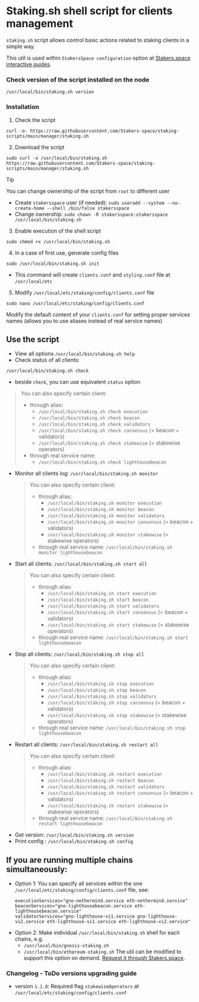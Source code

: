 # Staking.sh shell script for clients management
`staking.sh` script allows control basic actions related to staking clients in a simple way.

This util is used within `StakersSpace configuration` option at [Stakers.space interactive guides](https://stakers.space/guides).

### Check version of the script installed on the node
```
/usr/local/bin/staking.sh version
```

### Installation
1. Check the script
```
curl -o- https://raw.githubusercontent.com/Stakers-space/staking-scripts/main/manager/staking.sh
```
2. Download the script
```
sudo curl -o /usr/local/bin/staking.sh https://raw.githubusercontent.com/Stakers-space/staking-scripts/main/manager/staking.sh
```
> [!TIP]
> You can change ownership of the script from `root` to different user
> - Create `stakersspace` user (if needed): `sudo useradd --system --no-create-home --shell /bin/false stakersspace`
> - Change ownership: `sudo chown -R stakersspace:stakersspace /usr/local/bin/staking.sh`

3. Enable execution of the shell script
```
sudo chmod +x /usr/local/bin/staking.sh
```
4. In a case of first use, generate config files
```
sudo /usr/local/bin/staking.sh init
```
- This command will create `clients.conf` and `styling.conf` file at `/usr/local/etc`

5. Modify `/usr/local/etc/staking/config/clients.conf` file
```
sudo nano /usr/local/etc/staking/config/clients.conf
```
Modify the default content of your `clients.conf` for setting proper services names (allows you to use aliases instead of real service names)

## Use the script
- View all options
```/usr/local/bin/staking.sh help```
- Check status of all clients: 
```
/usr/local/bin/staking.sh check
```
- beside `check`, you can use equivalent `status` option
>   You can also specify certain client:
>    - through alias: 
>        - `/usr/local/bin/staking.sh check execution`
>        - `/usr/local/bin/staking.sh check beacon`
>        - `/usr/local/bin/staking.sh check validators`
>        - `/usr/local/bin/staking.sh check consensus` (= beacon + validators)
>        - `/usr/local/bin/staking.sh check stakewise` (= stakewise operators)
>    - through real service name: 
>        - `/usr/local/bin/staking.sh check lighthousebeacon`
- Monitor all clients log: `/usr/local/bin/staking.sh monitor`
    > You can also specify certain client:
    > - through alias: 
    >    - `/usr/local/bin/staking.sh monitor execution`
    >    - `/usr/local/bin/staking.sh monitor beacon`
    >    - `/usr/local/bin/staking.sh monitor validators`
    >    - `/usr/local/bin/staking.sh monitor consensus` (= beacon + validators)
    >    - `/usr/local/bin/staking.sh monitor stakewise` (= stakewise operators)
    > - through real service name:
    >     `/usr/local/bin/staking.sh monitor lighthousebeacon`
- Start all clients: `/usr/local/bin/staking.sh start all`
    > You can also specify certain client:
    > - through alias:
    >   - `/usr/local/bin/staking.sh start execution`
    >   - `/usr/local/bin/staking.sh start beacon`
    >   - `/usr/local/bin/staking.sh start validators`
    >   - `/usr/local/bin/staking.sh start consensus` (= beacon + validators)
    >   - `/usr/local/bin/staking.sh start stakewise` (= stakewise operators)
    > - through real service name:
    >    `/usr/local/bin/staking.sh start lighthousebeacon`
- Stop all clients: `/usr/local/bin/staking.sh stop all`
    > You can also specify certain client:
    > - through alias:
    >   - `/usr/local/bin/staking.sh stop execution`
    >   - `/usr/local/bin/staking.sh stop beacon`
    >   - `/usr/local/bin/staking.sh stop validators`
    >   - `/usr/local/bin/staking.sh stop consensus` (= beacon + validators)
    >   - `/usr/local/bin/staking.sh stop stakewise` (= stakewise operators)
    > - through real service name: `/usr/local/bin/staking.sh stop lighthousebeacon`
- Restart all clients: `/usr/local/bin/staking.sh restart all`
    > You can also specify certain client:
    > - through alias:
    >   - `/usr/local/bin/staking.sh restart execution`
    >   - `/usr/local/bin/staking.sh restart beacon`
    >   - `/usr/local/bin/staking.sh restart validators`
    >   - `/usr/local/bin/staking.sh restart consensus` (= beacon + validators)
    >   - `/usr/local/bin/staking.sh restart stakewise` (= stakewise operators)
    > - through real service name: `/usr/local/bin/staking.sh restart lighthousebeacon`
- Get version: `/usr/local/bin/staking.sh version`
- Print config : `/usr/local/bin/staking.sh config`

## If you are running multiple chains simultaneously:
- Option 1:
    You can specify all services within the one `/usr/local/etc/staking/config/clients.conf` file, see:
    ```
    executionServices="gno-nethermind.service eth-nethermind.service"
    beaconServices="gno-lighthousebeacon.service eth-lighthousebeacon.service"
    validatorServices="gno-lighthouse-vi1.service gno-lighthouse-vi2.service eth-lighthouse-vi1.service eth-lighthouse-vi2.service"
    ```
- Option 2:
    Make individual `/usr/local/bin/staking.sh` shell for each chains, e.g.
    - `/usr/local/bin/gnosis-staking.sh`
    - `/usr/local/bin/ethereum-staking.sh`
    The util can be modified to support this option on demand. [Request it through Stakers.space](https://stakers.space/contact).


### Changelog - ToDo versions upgrading guide
- version `1.1.0`: Required flag `stakewiseOperators` at `/usr/local/etc/staking/config/clients.conf`